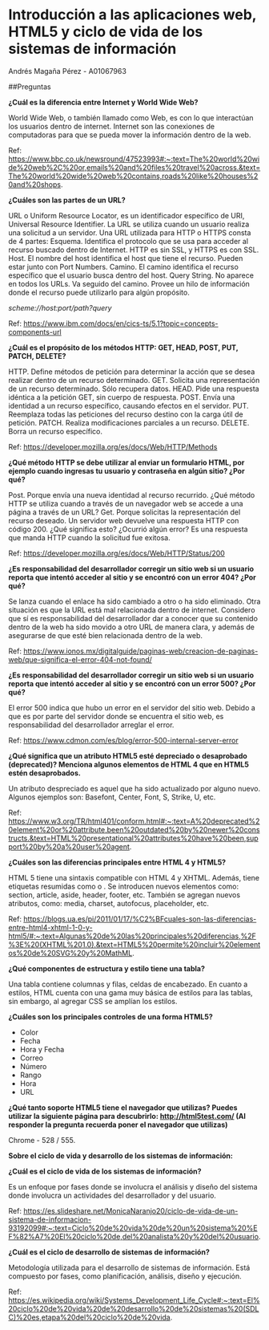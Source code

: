# Introducción a las aplicaciones web, HTML5 y ciclo de vida de los sistemas de información
Andrés Magaña Pérez - A01067963

##Preguntas

**¿Cuál es la diferencia entre Internet y World Wide Web?**

World Wide Web, o también llamado como Web, es con lo que interactúan los usuarios dentro de internet. Internet son las conexiones de computadoras para que se pueda mover la información dentro de la web.

Ref: https://www.bbc.co.uk/newsround/47523993#:~:text=The%20world%20wide%20web%2C%20or,emails%20and%20files%20travel%20across.&text=The%20world%20wide%20web%20contains,roads%20like%20houses%20and%20shops.

**¿Cuáles son las partes de un URL?**

URL o Uniform Resource Locator, es un identificador específico de URI, Universal Resource Identifier. La URL se utiliza cuando un usuario realiza una solicitud a un servidor.
Una URL utilizada para HTTP o HTTPS consta de 4 partes:
Esquema. Identifica el protocolo que se usa para acceder al recurso buscado dentro de Internet. HTTP es sin SSL, y HTTPS es con SSL.
Host. El nombre del host identifica el host que tiene el recurso. Pueden estar junto con Port Numbers.
Camino. El camino identifica el recurso específico que el usuario busca dentro del host.
Query String. No aparece en todos los URLs. Va seguido del camino. Provee un hilo de información donde el recurso puede utilizarlo para algún propósito.

*scheme://host:port/path?query*

Ref: https://www.ibm.com/docs/en/cics-ts/5.1?topic=concepts-components-url

**¿Cuál es el propósito de los métodos HTTP: GET, HEAD, POST, PUT, PATCH, DELETE?**

HTTP. Define métodos de petición para determinar la acción que se desea realizar dentro de un recurso determinado.
GET. Solicita una representación de un recurso determinado. Sólo recupera datos.
HEAD. Pide una respuesta idéntica a la petición GET, sin cuerpo de respuesta.
POST. Envía una identidad a un recurso específico, causando efectos en el servidor.
PUT. Reemplaza todas las peticiones del recurso destino con la carga útil de petición.
PATCH. Realiza modificaciones parciales a un recurso.
DELETE. Borra un recurso específico.

Ref: https://developer.mozilla.org/es/docs/Web/HTTP/Methods

**¿Qué método HTTP se debe utilizar al enviar un formulario HTML, por ejemplo cuando ingresas tu usuario y contraseña en algún sitio? ¿Por qué?**

Post. Porque envía una nueva identidad al recurso recurrido.
¿Qué método HTTP se utiliza cuando a través de un navegador web se accede a una página a través de un URL?
Get. Porque solicitas la representación del recurso deseado.
Un servidor web devuelve una respuesta HTTP con código 200. ¿Qué significa esto? ¿Ocurrió algún error?
Es una respuesta que manda HTTP cuando la solicitud fue exitosa.

Ref: https://developer.mozilla.org/es/docs/Web/HTTP/Status/200

**¿Es responsabilidad del desarrollador corregir un sitio web si un usuario reporta que intentó acceder al sitio y se encontró con un error 404? ¿Por qué?**

Se lanza cuando el enlace ha sido cambiado a otro o ha sido eliminado. Otra situación es que la URL está mal relacionada dentro de internet. Considero que sí es responsabilidad del desarrollador dar a conocer que su contenido dentro de la web ha sido movido a otro URL de manera clara, y además de asegurarse de que esté bien relacionada dentro de la web.

Ref: https://www.ionos.mx/digitalguide/paginas-web/creacion-de-paginas-web/que-significa-el-error-404-not-found/

**¿Es responsabilidad del desarrollador corregir un sitio web si un usuario reporta que intentó acceder al sitio y se encontró con un error 500? ¿Por qué?**

El error 500 indica que hubo un error en el servidor del sitio web. Debido a que es por parte del servidor donde se encuentra el sitio web, es responsabilidad del desarrollador arreglar el error.

Ref: https://www.cdmon.com/es/blog/error-500-internal-server-error

**¿Qué significa que un atributo HTML5 esté depreciado o desaprobado (deprecated)? Menciona algunos elementos de HTML 4 que en HTML5 estén desaprobados.**

Un atributo despreciado es aquel que ha sido actualizado por alguno nuevo. Algunos ejemplos son: Basefont, Center, Font, S, Strike, U, etc.

Ref: https://www.w3.org/TR/html401/conform.html#:~:text=A%20deprecated%20element%20or%20attribute,been%20outdated%20by%20newer%20constructs.&text=HTML%20presentational%20attributes%20have%20been,support%20by%20a%20user%20agent.

**¿Cuáles son las diferencias principales entre HTML 4 y HTML5?**

HTML 5 tiene una sintaxis compatible con HTML 4 y XHTML. Además, tiene etiquetas resumidas como <meta charset=”UTF-8”> o <!DOCTYPE html>. Se introducen nuevos elementos como: section, article, aside, header, footer, etc. También se agregan nuevos atributos, como: media, charset, autofocus, placeholder, etc.

Ref: https://blogs.ua.es/pi/2011/01/17/%C2%BFcuales-son-las-diferencias-entre-html4-xhtml-1-0-y-html5/#:~:text=Algunas%20de%20las%20principales%20diferencias,%2F%3E%20(XHTML%201.0).&text=HTML5%20permite%20incluir%20elementos%20de%20SVG%20y%20MathML.

**¿Qué componentes de estructura y estilo tiene una tabla?**

Una tabla contiene columnas y filas, celdas de encabezado. En cuanto a estilos, HTML cuenta con una gama muy básica de estilos para las tablas, sin embargo, al agregar CSS se amplían los estilos.

**¿Cuáles son los principales controles de una forma HTML5?**

* Color
* Fecha
* Hora y Fecha
* Correo
* Número
* Rango
* Hora
* URL

**¿Qué tanto soporte HTML5 tiene el navegador que utilizas? Puedes utilizar la siguiente página para descubrirlo: http://html5test.com/ (Al responder la pregunta recuerda poner el navegador que utilizas)**

Chrome - 528 / 555.

**Sobre el ciclo de vida y desarrollo de los sistemas de información:**

**¿Cuál es el ciclo de vida de los sistemas de información?**

Es un enfoque por fases donde se involucra el análisis y diseño del sistema donde involucra un actividades del desarrollador y del usuario.

Ref: https://es.slideshare.net/MonicaNaranjo20/ciclo-de-vida-de-un-sistema-de-informacion-93192099#:~:text=Ciclo%20de%20vida%20de%20un%20sistema%20%EF%82%A7%20El%20ciclo%20de,del%20analista%20y%20del%20usuario.

**¿Cuál es el ciclo de desarrollo de sistemas de información?**

Metodología utilizada para el desarrollo de sistemas de información. Está compuesto por fases, como planificación, análisis, diseño y ejecución.

Ref: https://es.wikipedia.org/wiki/Systems_Development_Life_Cycle#:~:text=El%20ciclo%20de%20vida%20de%20desarrollo%20de%20sistemas%20(SDLC)%20es,etapa%20del%20ciclo%20de%20vida.
